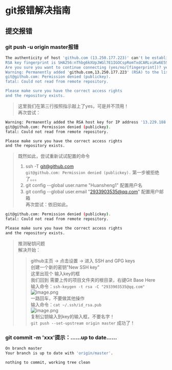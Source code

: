 # git报错解决指南
## 提交报错
### git push -u origin master报错
```bash
The authenticity of host 'github.com (13.250.177.223)' can't be established.
RSA key fingerprint is SHA256:nThbg6kXUpJWGl7E1IGOCspRomTxdCARLviKw6E5SY8.
Are you sure you want to continue connecting (yes/no/[fingerprint])? yes
Warning: Permanently added 'github.com,13.250.177.223' (RSA) to the list of known hosts.
git@github.com: Permission denied (publickey).
fatal: Could not read from remote repository.

Please make sure you have the correct access rights
and the repository exists.
```
> 这里我们在第三行按照指示敲上了yes，可是并不顶用！  
> 再次尝试：  
```bash
Warning: Permanently added the RSA host key for IP address '13.229.188.59' to the list of known hosts.
git@github.com: Permission denied (publickey).
fatal: Could not read from remote repository.      

Please make sure you have the correct access rights
and the repository exists.
```
> 既然如此，尝试重新试试配置的命令  
> 1. ssh -T git@github.com  
> `git@github.com: Permission denied (publickey).`  第一步被拒绝了。。。  
> 2. git config --global user.name "Huansheng1"  配置用户名  
> 3. git config --global user.email "2933903535@qq.com"  配置用户邮箱  
> 再次尝试：依旧如此。  
```bash
git@github.com: Permission denied (publickey).
fatal: Could not read from remote repository.

Please make sure you have the correct access rights
and the repository exists.
```
> 推测秘钥问题  
> 解决开始：  
>> github主页 -> 点击设置 -> 进入 SSH and GPG keys  
>> 创建一个新的密钥"New SSH key"  
>> 这里出现个 输入key的框  
>> 我们回到 需要上传的项目文件夹的根目录，右键Git Base Here  
>> 输入命令：`ssh-keygen -t rsa -C "2933903535@qq.com"`  
![image.png](https://i.loli.net/2020/06/03/SljRmrN7YWadC8c.png)  
>> 一路回车，不要做其他操作  
>> 输入命令：`cat ~/.ssh/id_rsa.pub`  
![image.png](https://i.loli.net/2020/06/03/ArZzyWu3dYt9Jis.png)  
>> 复制公钥输入到key的输入框，不要名字！  
>> `git push --set-upstream origin master` 成功了！  
### git commit -m 'xxx'提示：……up to date……
```bash
On branch master
Your branch is up to date with 'origin/master'.

nothing to commit, working tree clean
```
